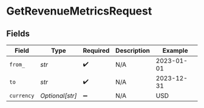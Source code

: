 # GetRevenueMetricsRequest


## Fields

| Field              | Type               | Required           | Description        | Example            |
| ------------------ | ------------------ | ------------------ | ------------------ | ------------------ |
| `from_`            | *str*              | :heavy_check_mark: | N/A                | 2023-01-01         |
| `to`               | *str*              | :heavy_check_mark: | N/A                | 2023-12-31         |
| `currency`         | *Optional[str]*    | :heavy_minus_sign: | N/A                | USD                |